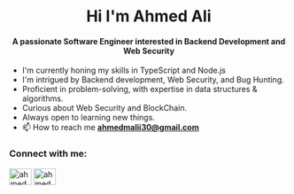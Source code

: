 <h1 align="center">Hi I'm Ahmed Ali</h1>
<h4  align="center">A passionate Software Engineer interested in Backend Development and Web Security </h4>

- I'm currently honing my skills in TypeScript and Node.js 
- I'm intrigued by Backend development, Web Security, and Bug Hunting.
- Proficient in problem-solving, with expertise in data structures & algorithms.
- Curious about Web Security and BlockChain.
- Always open to learning new things.
- 📫 How to reach me **ahmedmalii30@gmail.com**
<h3 align="left">Connect with me:</h3>
<p align="left">
<a href="https://linkedin.com/in/ahmedaliv" target="blank"><img align="center" src="https://raw.githubusercontent.com/rahuldkjain/github-profile-readme-generator/master/src/images/icons/Social/linked-in-alt.svg" alt="ahmedaliv" height="30" width="40" /></a>
<a href="https://www.leetcode.com/ahmedaliv" target="blank"><img align="center" src="https://raw.githubusercontent.com/rahuldkjain/github-profile-readme-generator/master/src/images/icons/Social/leet-code.svg" alt="ahmedaliv" height="30" width="40" /></a>
</p>
